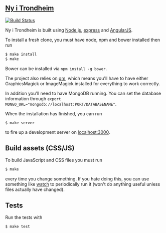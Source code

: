 ## [Ny i Trondheim](http://nyitrondheim.no)
[![Build Status](https://travis-ci.org/webkom/nyitrondheim.svg)](https://travis-ci.org/webkom/nyitrondheim)

Ny i Trondheim is built using [Node.js](http://nodejs.org/), [express](http://expressjs.com/) and [AngularJS](http://angularjs.org/).

To install a fresh clone, you must have node, npm and bower installed then run
```bash
$ make install
$ make
```

Bower can be installed via `npm install -g bower`. 

The project also relies on [gm](https://github.com/aheckmann/gm), which means you'll have to have either GraphicsMagick or ImageMagick installed for everything to work correctly.

In addition you'll need to have MongoDB running. You can set the database information through `export MONGO_URL="mongodb://localhost:PORT/DATABASENAME"`.

When the installation has finished, you can run
```bash
$ make server
```

to fire up a development server on [localhost:3000](http://localhost:3000).

## Build assets (CSS/JS)
To build JavaScript and CSS files you must run
```bash
$ make
```
every time you change something. If you hate doing this, you can use something like [watch](https://github.com/visionmedia/watch) to periodically run it (won't do anything useful unless files actually have changed).


## Tests
Run the tests with
```bash
$ make test
```

